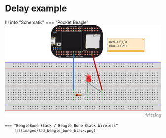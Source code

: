 # Delay example

!!! info "Schematic"
    === "Pocket Beagle"
        ![](images/led_pocket_beagle.png)   

    === "BeagleBone Black / Beagle Bone Black Wireless"
        ![](images/led_beagle_bone_black.png)   